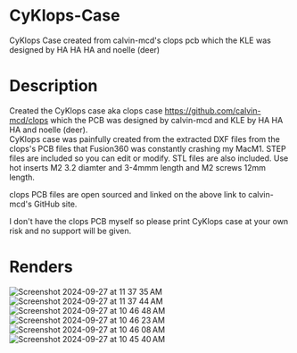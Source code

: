 # CyKlops-Case
CyKlops Case created from calvin-mcd's clops pcb which the KLE was designed by HA HA HA and noelle (deer)

# Description
Created the CyKlops case aka clops case https://github.com/calvin-mcd/clops which the PCB was designed by calvin-mcd and KLE by HA HA HA and noelle (deer).  
CyKlops case was painfully created from the extracted DXF files from the clops's PCB files that Fusion360 was constantly crashing my MacM1.
STEP files are included so you can edit or modify.
STL files are also included.
Use hot inserts M2 3.2 diamter and 3-4mmm length and M2 screws 12mm length.

clops PCB files are open sourced and linked on the above link to calvin-mcd's GitHub site.

I don't have the clops PCB myself so please print CyKlops case at your own risk and no support will be given.

# Renders
![Screenshot 2024-09-27 at 11 37 35 AM](https://github.com/user-attachments/assets/a68df52f-bd9f-4038-8824-fc86505e3993)
![Screenshot 2024-09-27 at 11 37 44 AM](https://github.com/user-attachments/assets/5ef25e26-f9f0-42e5-941e-093d1a507282)
![Screenshot 2024-09-27 at 10 46 48 AM](https://github.com/user-attachments/assets/dfa21e83-b5c7-40ec-82dc-3123f67fd7da)
![Screenshot 2024-09-27 at 10 46 23 AM](https://github.com/user-attachments/assets/dfa089b7-8a5e-46e1-b22e-a1f489782438)
![Screenshot 2024-09-27 at 10 46 08 AM](https://github.com/user-attachments/assets/affc071f-0419-420f-b07a-dd70eaf9d945)
![Screenshot 2024-09-27 at 10 45 40 AM](https://github.com/user-attachments/assets/b19998d0-b87f-42ca-a6da-d06622152796)

